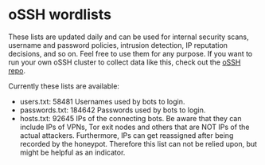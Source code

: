 # oSSH wordlists
These lists are updated daily and can be used for internal security scans, username and password policies, intrusion detection, IP reputation decisions, and so on. Feel free to use them for any purpose. If you want to run your own oSSH cluster to collect data like this, check out the [oSSH repo](https://github.com/toxyl/ossh).  

Currently these lists are available:  
- users.txt: 58481                                                                                                                                                                                     Usernames used by bots to login. 
- passwords.txt: 184642                                                                                                                                                                                     Passwords used by bots to login. 
- hosts.txt: 92645                                                                                                                                                                                     IPs of the connecting bots. Be aware that they can include IPs of VPNs, Tor exit nodes and others that are NOT IPs of the actual attackers. Furthermore, IPs can get reassigned after being recorded by the honeypot. Therefore this list can not be relied upon, but might be helpful as an indicator.
